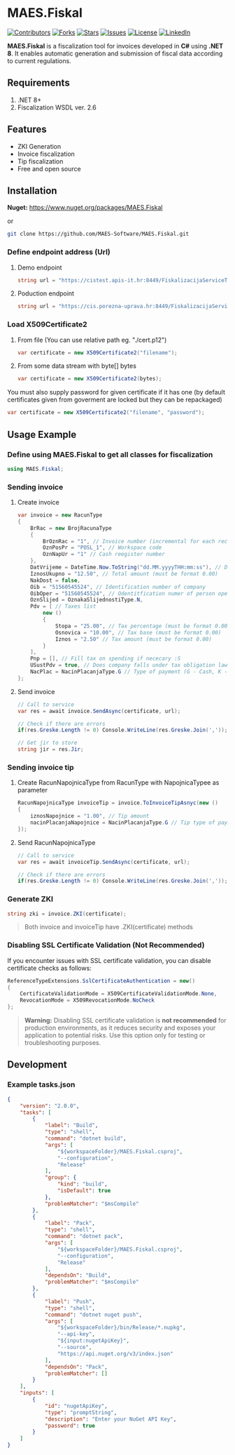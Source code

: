 # MAES.Fiskal

[![Contributors](https://img.shields.io/github/contributors/MAES-Software/MAES.Fiskal)](https://github.com/MAES-Software/MAES.Fiskal/graphs/contributors)
[![Forks](https://img.shields.io/github/forks/MAES-Software/MAES.Fiskal)](https://github.com/MAES-Software/MAES.Fiskal/network/members)
[![Stars](https://img.shields.io/github/stars/MAES-Software/MAES.Fiskal)](https://github.com/MAES-Software/MAES.Fiskal/stargazers)
[![Issues](https://img.shields.io/github/issues/MAES-Software/MAES.Fiskal)](https://github.com/MAES-Software/MAES.Fiskal/issues)
[![License](https://img.shields.io/github/license/MAES-Software/MAES.Fiskal)](https://github.com/MAES-Software/MAES.Fiskal/LICENSE)
[![LinkedIn](https://img.shields.io/badge/LinkedIn-Profile-0077B5?logo=linkedin&logoColor=white)](YOUR_LINKEDIN_URL_HERE)

**MAES.Fiskal** is a fiscalization tool for invoices developed in **C#** using **.NET 8**. It enables automatic generation and submission of fiscal data according to current regulations.

## Requirements
1. .NET 8+
2. Fiscalization WSDL ver. 2.6

## Features
- ZKI Generation
- Invoice fiscalization
- Tip fiscalization
- Free and open source

## Installation
**Nuget:** https://www.nuget.org/packages/MAES.Fiskal

or

```bash
git clone https://github.com/MAES-Software/MAES.Fiskal.git
```

### Define endpoint address (Url)
1.  Demo endpoint
    ```csharp
    string url = "https://cistest.apis-it.hr:8449/FiskalizacijaServiceTest";
    ```
2.  Poduction endpoint
    ```csharp
    string url = "https://cis.porezna-uprava.hr:8449/FiskalizacijaService";
    ```

### Load X509Certificate2
1. From file (You can use relative path eg. "./cert.p12")
    ```csharp
    var certificate = new X509Certificate2("filename");
    ```
2. From some data stream with byte[] bytes
    ```csharp
    var certificate = new X509Certificate2(bytes);
    ```

You must also supply password for given certificate if it has one (by default certificates given from goverment are locked but they can be repackaged)
```csharp
var certificate = new X509Certificate2("filename", "password");
```

## Usage Example

### Define using MAES.Fiskal to get all classes for fiscalization
```csharp
using MAES.Fiskal;
```

### Sending invoice
1.  Create invoice
    ```csharp
    var invoice = new RacunType
    {
    	BrRac = new BrojRacunaType
    	{
    		BrOznRac = "1", // Invoice number (incremental for each receipt)
    		OznPosPr = "POSL_1", // Workspace code
    		OznNapUr = "1" // Cash reegister number
    	},
    	DatVrijeme = DateTime.Now.ToString("dd.MM.yyyyTHH:mm:ss"), // DateTime of invoice
    	IznosUkupno = "12.50", // Total amount (must be format 0.00)
    	NakDost = false,
    	Oib = "51560545524", // Identification number of company
    	OibOper = "51560545524", // Odentitfication numer of person operating POS
    	OznSlijed = OznakaSlijednostiType.N,
        Pdv = [ // Taxes list
            new ()
            {
                Stopa = "25.00", // Tax percentage (must be format 0.00)
                Osnovica = "10.00", // Tax base (must be format 0.00)
                Iznos = "2.50" // Tax amount (must be format 0.00)
            }
        ],
        Pnp = [], // Fill tax on spending if nececary :S
        USustPdv = true, // Does company falls under tax obligation laws
        NacPlac = NacinPlacanjaType.G // Type of payment (G - Cash, K - Cards, etc...)
    };
    ```
2.  Send invoice
    ```csharp
    // Call to service
    var res = await invoice.SendAsync(certificate, url);

    // Check if there are errors
    if(res.Greske.Length != 0) Console.WriteLine(res.Greske.Join(','));

    // Get jir to store
    string jir = res.Jir;
    ```

### Sending invoice tip
1.  Create RacunNapojnicaType from RacunType with NapojnicaTypee as parameter
    ```csharp
    RacunNapojnicaType invoiceTip = invoice.ToInvoiceTipAsnyc(new ()
    {
        iznosNapojnice = "1.00", // Tip amount
        nacinPlacanjaNapojnice = NacinPlacanjaType.G // Tip type of payment (G - Cash, K - Cards, etc...)
    });
    ```

2.  Send RacunNapojnicaType
    ```csharp
    // Call to service
    var res = await invoiceTip.SendAsync(certificate, url);

    // Check if there are errors
    if(res.Greske.Length != 0) Console.WriteLine(res.Greske.Join(','));
    ```

### Generate ZKI
```csharp
string zki = invoice.ZKI(certificate);
```
> Both invoice and invoiceTip have .ZKI(certificate) methods

### Disabling SSL Certificate Validation (Not Recommended)

If you encounter issues with SSL certificate validation, you can disable certificate checks as follows:

```csharp
ReferenceTypeExtensions.SslCertificateAuthentication = new()
{
    CertificateValidationMode = X509CertificateValidationMode.None,
    RevocationMode = X509RevocationMode.NoCheck
};
```

> **Warning:** Disabling SSL certificate validation is **not recommended** for production environments, as it reduces security and exposes your application to potential risks. Use this option only for testing or troubleshooting purposes.

## Development

### Example tasks.json
```json
{
    "version": "2.0.0",
    "tasks": [
        {
            "label": "Build",
            "type": "shell",
            "command": "dotnet build",
            "args": [
                "${workspaceFolder}/MAES.Fiskal.csproj",
                "--configuration",
                "Release"
            ],
            "group": {
                "kind": "build",
                "isDefault": true
            },
            "problemMatcher": "$msCompile"
        },
        {
            "label": "Pack",
            "type": "shell",
            "command": "dotnet pack",
            "args": [
                "${workspaceFolder}/MAES.Fiskal.csproj",
                "--configuration",
                "Release"
            ],
            "dependsOn": "Build",
            "problemMatcher": "$msCompile"
        },
        {
            "label": "Push",
            "type": "shell",
            "command": "dotnet nuget push",
            "args": [
                "${workspaceFolder}/bin/Release/*.nupkg",
                "--api-key",
                "${input:nugetApiKey}",
                "--source",
                "https://api.nuget.org/v3/index.json"
            ],
            "dependsOn": "Pack",
            "problemMatcher": []
        }
    ],
    "inputs": [
        {
            "id": "nugetApiKey",
            "type": "promptString",
            "description": "Enter your NuGet API Key",
            "password": true
        }
    ]
}
```
